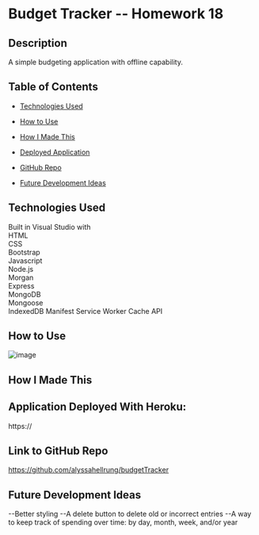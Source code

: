 # Budget Tracker -- Homework 18

## Description  
A simple budgeting application with offline capability. 

## Table of Contents

* [Technologies Used](#technologies-used)

* [How to Use](#how-to-use)

* [How I Made This](#how-i-made-this)

* [Deployed Application](#application-deployed-with-heroku)

* [GitHub Repo](#link-to-github-repo)

* [Future Development Ideas](#future-development-ideas)  

## Technologies Used  
Built in Visual Studio with          
HTML       
CSS  
Bootstrap        
Javascript        
Node.js   
Morgan   
Express   
MongoDB  
Mongoose   
IndexedDB
Manifest
Service Worker
Cache API     

## How to Use  
   

![image]()  

## How I Made This    


## Application Deployed With Heroku:
https://

## Link to GitHub Repo    
https://github.com/alyssahellrung/budgetTracker 

## Future Development Ideas
--Better styling
--A delete button to delete old or incorrect entries
--A way to keep track of spending over time: by day, month, week, and/or year